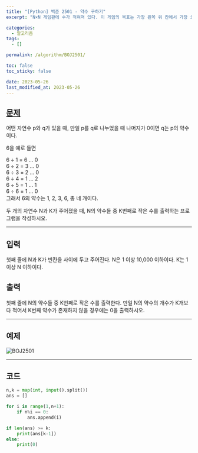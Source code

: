 ```yaml
---
title: "[Python] 백준 2501 - 약수 구하기"
excerpt: "N×N 게임판에 수가 적혀져 있다. 이 게임의 목표는 가장 왼쪽 위 칸에서 가장 오른쪽 아래 칸으로 규칙에 맞게 점프를 해서 가는 것이다. 각 칸에 적혀있는 수는 현재 칸에서 갈 수 있는 거리를 의미한다. 반드시 오른쪽이나 아래쪽으로만 이동해야 한다. 0은 더 이상 진행을 막는 종착점이며, 항상 현재 칸에 적혀있는 수만큼 오른쪽이나 아래로 가야 한다. 한 번 점프를 할 때, 방향을 바꾸면 안 된다. 즉, 한 칸에서 오른쪽으로 점프를 하거나, 아래로 점프를 하는 두 경우만 존재한다. 가장 왼쪽 위 칸에서 가장 오른쪽 아래 칸으로 규칙에 맞게 이동할 수 있는 경로의 개수를 구하는 프로그램을 작성하시오."

categories:
  - 알고리즘
tags:
  - []

permalink: /algorithm/BOJ2501/

toc: false
toc_sticky: false

date: 2023-05-26
last_modified_at: 2023-05-26
---
```


## [문제](https://www.acmicpc.net/problem/2501)

어떤 자연수 p와 q가 있을 때, 만일 p를 q로 나누었을 때 나머지가 0이면 q는 p의 약수이다.   

6을 예로 들면  

6 ÷ 1 = 6 … 0  
6 ÷ 2 = 3 … 0  
6 ÷ 3 = 2 … 0  
6 ÷ 4 = 1 … 2  
6 ÷ 5 = 1 … 1  
6 ÷ 6 = 1 … 0  
그래서 6의 약수는 1, 2, 3, 6, 총 네 개이다.  

두 개의 자연수 N과 K가 주어졌을 때, N의 약수들 중 K번째로 작은 수를 출력하는 프로그램을 작성하시오.

***

## 입력
첫째 줄에 N과 K가 빈칸을 사이에 두고 주어진다. N은 1 이상 10,000 이하이다. K는 1 이상 N 이하이다.

## 출력
첫째 줄에 N의 약수들 중 K번째로 작은 수를 출력한다. 만일 N의 약수의 개수가 K개보다 적어서 K번째 약수가 존재하지 않을 경우에는 0을 출력하시오.

***

## 예제
![BOJ2501](https://github.com/JS042/cs231n/assets/84077022/b7de82d6-9526-47a9-b87b-72831549401e)

***

## 코드

```python
n,k = map(int, input().split())
ans = []

for i in range(1,n+1):
    if n%i == 0:
        ans.append(i)

if len(ans) >= k:
    print(ans[k-1])
else:
    print(0)
```